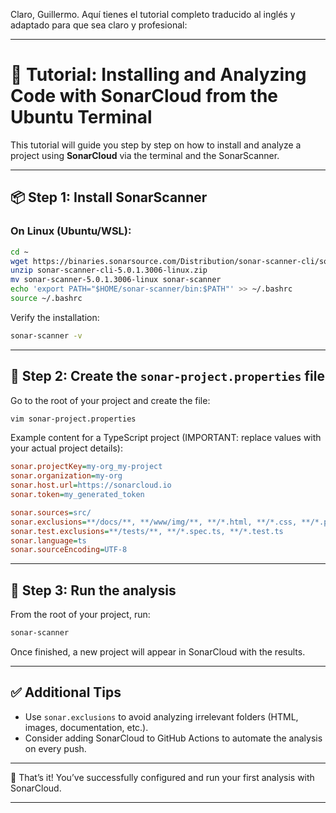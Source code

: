 Claro, Guillermo. Aquí tienes el tutorial completo traducido al inglés y adaptado para que sea claro y profesional:

---

# 🚀 Tutorial: Installing and Analyzing Code with SonarCloud from the Ubuntu Terminal

This tutorial will guide you step by step on how to install and analyze a project using **SonarCloud** via the terminal and the SonarScanner.

---

## 📦 Step 1: Install SonarScanner

### On Linux (Ubuntu/WSL):

```bash
cd ~
wget https://binaries.sonarsource.com/Distribution/sonar-scanner-cli/sonar-scanner-cli-5.0.1.3006-linux.zip
unzip sonar-scanner-cli-5.0.1.3006-linux.zip
mv sonar-scanner-5.0.1.3006-linux sonar-scanner
echo 'export PATH="$HOME/sonar-scanner/bin:$PATH"' >> ~/.bashrc
source ~/.bashrc
```

Verify the installation:

```bash
sonar-scanner -v
```

---

## 📄 Step 2: Create the `sonar-project.properties` file

Go to the root of your project and create the file:

```bash
vim sonar-project.properties
```

Example content for a TypeScript project (IMPORTANT: replace values with your actual project details):

```ini
sonar.projectKey=my-org_my-project
sonar.organization=my-org
sonar.host.url=https://sonarcloud.io
sonar.token=my_generated_token

sonar.sources=src/
sonar.exclusions=**/docs/**, **/www/img/**, **/*.html, **/*.css, **/*.png
sonar.test.exclusions=**/tests/**, **/*.spec.ts, **/*.test.ts
sonar.language=ts
sonar.sourceEncoding=UTF-8
```

---

## 🚀 Step 3: Run the analysis

From the root of your project, run:

```bash
sonar-scanner
```

Once finished, a new project will appear in SonarCloud with the results.

---

## ✅ Additional Tips

- Use `sonar.exclusions` to avoid analyzing irrelevant folders (HTML, images, documentation, etc.).
- Consider adding SonarCloud to GitHub Actions to automate the analysis on every push.

---

🎉 That’s it! You’ve successfully configured and run your first analysis with SonarCloud.

---
